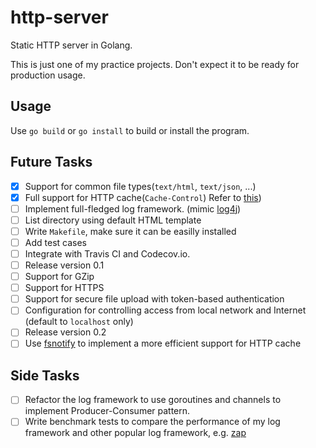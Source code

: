 # http-server

Static HTTP server in Golang.

This is just one of my practice projects. Don't expect it to be ready for production usage.

## Usage

Use `go build` or `go install` to build or install the program.

## Future Tasks

- [x] Support for common file types(`text/html`, `text/json`, ...)
- [x] Full support for HTTP cache(`Cache-Control`) 
      Refer to [this](https://developers.google.com/web/fundamentals/performance/optimizing-content-efficiency/http-caching))
- [ ] Implement full-fledged log framework. (mimic [log4j](http://logging.apache.org/log4j/2.x/index.html))
- [ ] List directory using default HTML template
- [ ] Write `Makefile`, make sure it can be easilly installed
- [ ] Add test cases
- [ ] Integrate with Travis CI and Codecov.io.
- [ ] Release version 0.1
- [ ] Support for GZip
- [ ] Support for HTTPS
- [ ] Support for secure file upload with token-based authentication
- [ ] Configuration for controlling access from local network and Internet (default to `localhost` only)
- [ ] Release version 0.2
- [ ] Use [fsnotify](https://github.com/fsnotify/fsnotify/) to implement a more efficient support for HTTP cache

## Side Tasks

- [ ] Refactor the log framework to use goroutines and channels to implement Producer-Consumer pattern.
- [ ] Write benchmark tests to compare the performance of my log framework and other popular log framework,
      e.g. [zap](https://github.com/uber-go/zap)
